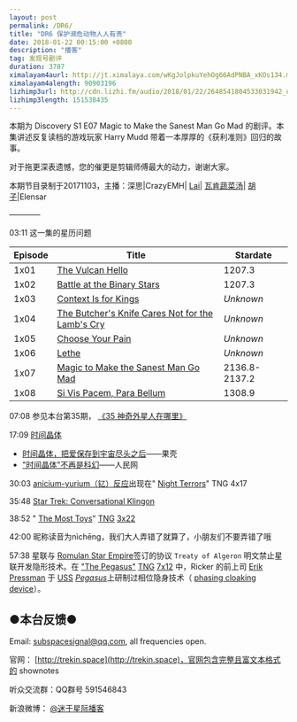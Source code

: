 ```yaml
---
layout: post
permalink: /DR6/
title: "DR6 保护濒危动物人人有责"
date: 2018-01-22 00:15:00 +0800
description: "播客"
tag: 发现号剧评
duration: 3787
ximalayam4aurl: http://jt.ximalaya.com/wKgJolpkuYehOg66AdPNBA_xKOs134.m4a?channel=rss&amp;album_id=3135361&amp;track_id=68040150&amp;uid=6418191&amp;jt=http://audio.xmcdn.com/group38/M01/50/25/wKgJolpkuYehOg66AdPNBA_xKOs134.m4a
ximalayam4alength: 90903196
lizhimp3url: http://cdn.lizhi.fm/audio/2018/01/22/2648541804533031942_ud.mp3
lizhimp3length: 151538435
---   
```


本期为 Discovery S1 E07 Magic to Make the Sanest Man Go Mad 的剧评。本集讲述反复读档的游戏玩家 Harry Mudd 带着一本厚厚的《获利准则》回归的故事。

对于拖更深表遗憾，您的催更是剪辑师傅最大的动力，谢谢大家。

本期节目录制于20171103，主播：深思\|CrazyEMH\| [Lai](http://weibo.com/daishengniao)\| [瓦肯蔬菜汤](http://weibo.com/u/5013547255)\| [胡子](https://weibo.com/p/1005051764117203)\|Elensar

————

03:11 这一集的星历问题

| **Episode** | **Title** | **Stardate** |
| --- | --- | --- |
| 1x01 | [The Vulcan Hello](http://memory-alpha.wikia.com/wiki/The_Vulcan_Hello_(episode)) | 1207.3 |
| 1x02 | [Battle at the Binary Stars](http://memory-alpha.wikia.com/wiki/Battle_at_the_Binary_Stars_(episode)) | 1207.3 |
| 1x03 | [Context Is for Kings](http://memory-alpha.wikia.com/wiki/Context_Is_for_Kings_(episode)) | _Unknown_ |
| 1x04 | [The Butcher&#39;s Knife Cares Not for the Lamb&#39;s Cry](http://memory-alpha.wikia.com/wiki/The_Butcher%27s_Knife_Cares_Not_for_the_Lamb%27s_Cry_(episode)) | _Unknown_ |
| 1x05 | [Choose Your Pain](http://memory-alpha.wikia.com/wiki/Choose_Your_Pain_(episode)) | _Unknown_ |
| 1x06 | [Lethe](http://memory-alpha.wikia.com/wiki/Lethe_(episode)) | _Unknown_ |
| 1x07 | [Magic to Make the Sanest Man Go Mad](http://memory-alpha.wikia.com/wiki/Magic_to_Make_the_Sanest_Man_Go_Mad_(episode)) | 2136.8-2137.2 |
| 1x08 | [Si Vis Pacem, Para Bellum](http://memory-alpha.wikia.com/wiki/Si_Vis_Pacem,_Para_Bellum_(episode)) | 1308.9 |

07:08 参见本台第35期， [《35 神奇外星人在哪里》](http://trekin.space/35/)

17:09 [时间晶体](https://baike.baidu.com/item/%E6%97%B6%E9%97%B4%E6%99%B6%E4%BD%93)

- [时间晶体，把爱保存到宇宙尽头之后](https://www.guokr.com/article/152790/)——果壳
- [&quot;时间晶体&quot;不再是科幻](http://scitech.people.com.cn/n1/2017/0315/c1007-29145619.html)——人民网

30:03 [anicium-yurium（钇）反应](http://memory-alpha.wikia.com/wiki/Anicium)出现在&quot; [Night Terrors](http://memory-alpha.wikia.com/wiki/Night_Terrors_(episode))&quot; TNG 4x17

35:48 [Star Trek: Conversational Klingon](https://www.amazon.com/Star-Trek-Conversational-Marc-Okrand/dp/0671797395)

38:52 &quot; [The Most Toys](http://memory-alpha.wikia.com/wiki/The_Most_Toys_(episode))&quot; [TNG](http://memory-alpha.wikia.com/wiki/TNG) [3x22](http://memory-alpha.wikia.com/wiki/TNG_Season_3)

42:00 昵称读音为nìchēng，我们大人弄错了就算了，小朋友们不要弄错了哦

57:38 星联与 [Romulan Star Empire](http://memory-alpha.wikia.com/wiki/Romulan_Star_Empire)签订的协议 `Treaty of Algeron` 明文禁止星联开发隐形技术。在 [&quot;The Pegasus&quot;](http://memory-alpha.wikia.com/wiki/The_Pegasus_(episode)) [TNG](http://memory-alpha.wikia.com/wiki/TNG) [7x12](http://memory-alpha.wikia.com/wiki/TNG_Season_7) 中，Ricker 的前上司 [Erik Pressman](http://memory-alpha.wikia.com/wiki/Erik_Pressman) 于 [USS](http://memory-alpha.wikia.com/wiki/USS_Pegasus) [_Pegasus_](http://memory-alpha.wikia.com/wiki/USS_Pegasus)上研制过相位隐身技术（ [phasing cloaking device](http://memory-alpha.wikia.com/wiki/Phasing_cloaking_device)）。

## ●本台反馈●

Email: [subspacesignal@qq.com](mailto:subspacesignal@qq.com), all frequencies open.

官网： [http://trekin.space](http://trekin.space)，官网包含完整且富文本格式的 shownotes

听众交流群：QQ群号 591546843

新浪微博： [@迷于星际播客](http://weibo.com/lostinst)
